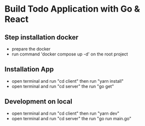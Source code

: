 # Build Todo Application with Go & React

## Step installation docker
* prepare the docker
* run command 'docker compose up -d' on the root project

## Installation App
* open terminal and run "cd client" then run "yarn install"
* open terminal and run "cd server" the run "go get"

## Development on local
* open terminal and run "cd client" then run "yarn dev"
* open terminal and run "cd server" the run "go run main.go"